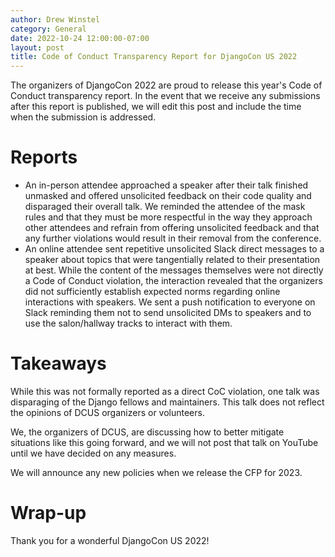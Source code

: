 ```yaml
---
author: Drew Winstel
category: General
date: 2022-10-24 12:00:00-07:00
layout: post
title: Code of Conduct Transparency Report for DjangoCon US 2022
---
```


The organizers of DjangoCon 2022 are proud to release this year's Code of Conduct transparency report. In the event that we receive any submissions after this report is published, we will edit this post and include the time when the submission is addressed.

# Reports

- An in-person attendee approached a speaker after their talk finished unmasked and offered unsolicited feedback on their code quality and disparaged their overall talk. We reminded the attendee of the mask rules and that they must be more respectful in the way they approach other attendees and refrain from offering unsolicited feedback and that any further violations would result in their removal from the conference.
- An online attendee sent repetitive unsolicited Slack direct messages to a speaker about topics that were tangentially related to their presentation at best. While the content of the messages themselves were not directly a Code of Conduct violation, the interaction revealed that the organizers did not sufficiently establish expected norms regarding online interactions with speakers. We sent a push notification to everyone on Slack reminding them not to send unsolicited DMs to speakers and to use the salon/hallway tracks to interact with them.

# Takeaways

While this was not formally reported as a direct CoC violation, one talk was disparaging of the Django fellows and maintainers. This talk does not reflect the opinions of DCUS organizers or volunteers. 

We, the organizers of DCUS, are discussing how to better mitigate situations like this going forward, and we will not post that talk on YouTube until we have decided on any measures. 

We will announce any new policies when we release the CFP for 2023. 

# Wrap-up

Thank you for a wonderful DjangoCon US 2022!
